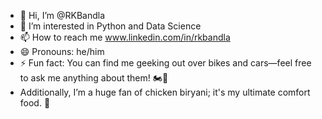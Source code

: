 - 👋 Hi, I’m @RKBandla
- 👀 I’m interested in Python and Data Science
- 📫 How to reach me www.linkedin.com/in/rkbandla
- 😄 Pronouns: he/him
- ⚡ Fun fact: You can find me geeking out over bikes and cars—feel free to ask me anything about them! 🏍️🚗
- Additionally, I’m a huge fan of chicken biryani; it's my ultimate comfort food. 🍗

<!---
RKBandla/RKBandla is a ✨ special ✨ repository because its `README.md` (this file) appears on your GitHub profile.
You can click the Preview link to take a look at your changes.
--->
